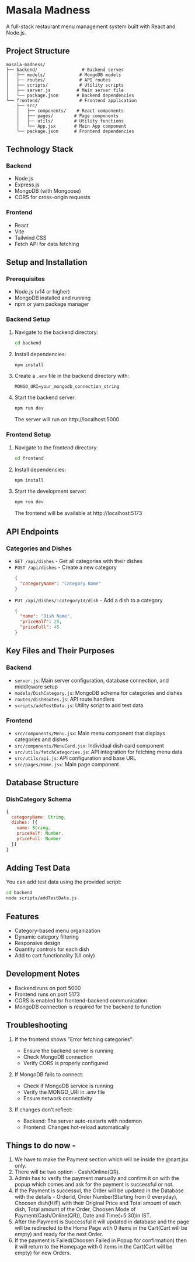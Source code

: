 # Masala Madness

A full-stack restaurant menu management system built with React and Node.js.

## Project Structure

```
masala-madness/
├── backend/                 # Backend server
│   ├── models/             # MongoDB models
│   ├── routes/             # API routes
│   ├── scripts/            # Utility scripts
│   ├── server.js          # Main server file
│   └── package.json       # Backend dependencies
└── frontend/               # Frontend application
    ├── src/
    │   ├── components/    # React components
    │   ├── pages/        # Page components
    │   ├── utils/        # Utility functions
    │   └── App.jsx       # Main App component
    └── package.json      # Frontend dependencies

```

## Technology Stack

### Backend
- Node.js
- Express.js
- MongoDB (with Mongoose)
- CORS for cross-origin requests

### Frontend
- React
- Vite
- Tailwind CSS
- Fetch API for data fetching

## Setup and Installation

### Prerequisites
- Node.js (v14 or higher)
- MongoDB installed and running
- npm or yarn package manager

### Backend Setup

1. Navigate to the backend directory:
   ```bash
   cd backend
   ```

2. Install dependencies:
   ```bash
   npm install
   ```

3. Create a `.env` file in the backend directory with:
   ```
   MONGO_URI=your_mongodb_connection_string
   ```

4. Start the backend server:
   ```bash
   npm run dev
   ```
   The server will run on http://localhost:5000

### Frontend Setup

1. Navigate to the frontend directory:
   ```bash
   cd frontend
   ```

2. Install dependencies:
   ```bash
   npm install
   ```

3. Start the development server:
   ```bash
   npm run dev
   ```
   The frontend will be available at http://localhost:5173

## API Endpoints

### Categories and Dishes

- `GET /api/dishes` - Get all categories with their dishes
- `POST /api/dishes` - Create a new category
  ```json
  {
    "categoryName": "Category Name"
  }
  ```
- `PUT /api/dishes/:categoryId/dish` - Add a dish to a category
  ```json
  {
    "name": "Dish Name",
    "priceHalf": 25,
    "priceFull": 45
  }
  ```

## Key Files and Their Purposes

### Backend
- `server.js`: Main server configuration, database connection, and middleware setup
- `models/DishCategory.js`: MongoDB schema for categories and dishes
- `routes/dishRoutes.js`: API route handlers
- `scripts/addTestData.js`: Utility script to add test data

### Frontend
- `src/components/Menu.jsx`: Main menu component that displays categories and dishes
- `src/components/MenuCard.jsx`: Individual dish card component
- `src/utils/fetchCategories.js`: API integration for fetching menu data
- `src/utils/api.js`: API configuration and base URL
- `src/pages/Home.jsx`: Main page component

## Database Structure

### DishCategory Schema
```javascript
{
  categoryName: String,
  dishes: [{
    name: String,
    priceHalf: Number,
    priceFull: Number
  }]
}
```

## Adding Test Data

You can add test data using the provided script:
```bash
cd backend
node scripts/addTestData.js
```

## Features
- Category-based menu organization
- Dynamic category filtering
- Responsive design
- Quantity controls for each dish
- Add to cart functionality (UI only)

## Development Notes
- Backend runs on port 5000
- Frontend runs on port 5173
- CORS is enabled for frontend-backend communication
- MongoDB connection is required for the backend to function

## Troubleshooting

1. If the frontend shows "Error fetching categories":
   - Ensure the backend server is running
   - Check MongoDB connection
   - Verify CORS is properly configured

2. If MongoDB fails to connect:
   - Check if MongoDB service is running
   - Verify the MONGO_URI in .env file
   - Ensure network connectivity

3. If changes don't reflect:
   - Backend: The server auto-restarts with nodemon
   - Frontend: Changes hot-reload automatically

## Things to do now - 

1. We have to make the Payment section which will be inside the @cart.jsx only.
2. There will be two option - Cash/Online(QR).
3. Admin has to verify the payment manually and confirm it on with the popup which comes and ask for the payment is successful or not.
4. If the Payment is successul, the Order will be updated in the Database with the details - OrderId, Order Number(Starting from 0 everyday), Choosen dish(H/F) with their Original Price and Total amount of each dish, Total amount of the Order, Choosen Mode of Payment(Cash/Online(QR)), Date and Time(+5:30)in IST.
5. After the Payment is Successful it will updated in database and the page will be redirected to the Home Page wtih 0 items in the Cart(Cart will be empty) and ready for the next Order.
5. If the payment is Failed(Choosen Failed in Popup for confirmation) then it will return to the Homepage with 0 items in the Cart(Cart will be empty) for new Orders.

